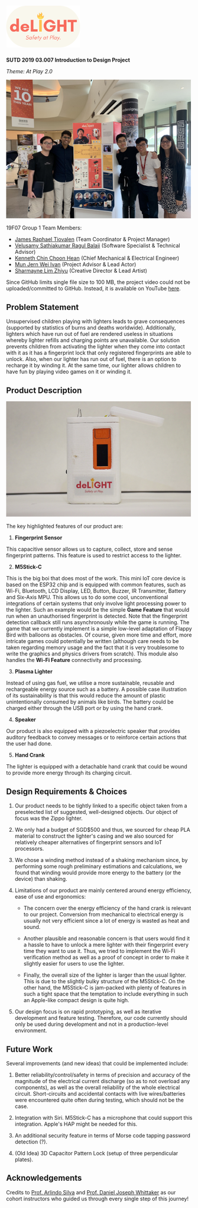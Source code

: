 # <img src="./assets/logo.png" width="200">
**SUTD 2019 03.007 Introduction to Design Project**

_Theme: At Play 2.0_

<img src="./assets/team.JPG" width="500">

19F07 Group 1 Team Members:
- [James Raphael Tiovalen](https://github.com/jamestiotio) (Team Coordinator & Project Manager)
- [Velusamy Sathiakumar Ragul Balaji](https://github.com/ragulbalaji) (Software Specialist & Technical Advisor)
- [Kenneth Chin Choon Hean](https://github.com/UrFriendKen) (Chief Mechanical & Electrical Engineer)
- [Mun Jern Wei Ivan](https://github.com/monkeychimpanzee) (Project Advisor & Lead Actor)
- [Sharmayne Lim Zhiyu](https://github.com/sl194) (Creative Director & Lead Artist)

Since GitHub limits single file size to 100 MB, the project video could not be uploaded/committed to GitHub. Instead, it is available on YouTube [here](https://youtu.be/HanKIdMyvy4).

## Problem Statement

Unsupervised children playing with lighters leads to grave consequences (supported by statistics of burns and deaths worldwide). Additionally, lighters which have run out of fuel are rendered useless in situations whereby lighter refills and charging points are unavailable. Our solution prevents children from activating the lighter when they come into contact with it as it has a fingerprint lock that only registered fingerprints are able to unlock. Also, when our lighter has run out of fuel, there is an option to recharge it by winding it. At the same time, our lighter allows children to have fun by playing video games on it or winding it.

## Product Description

<img src="./assets/product.png" width="500">

The key highlighted features of our product are:

1. **Fingerprint Sensor**

This capacitive sensor allows us to capture, collect, store and sense fingerprint patterns. This feature is used to restrict access to the lighter.

2. **M5Stick-C**

This is the big boi that does most of the work. This mini IoT core device is based on the ESP32 chip and is equipped with common features, such as Wi-Fi, Bluetooth, LCD Display, LED, Button, Buzzer, IR Transmitter, Battery and Six-Axis MPU. This allows us to do some cool, unconventional integrations of certain systems that only involve light processing power to the lighter. Such an example would be the simple **Game Feature** that would run when an unauthorised fingerprint is detected. Note that the fingerprint detection callback still runs asynchronously while the game is running. The game that we currently implement is a simple low-level adaptation of Flappy Bird with balloons as obstacles. Of course, given more time and effort, more intricate games could potentially be written (although care needs to be taken regarding memory usage and the fact that it is very troublesome to write the graphics and physics drivers from scratch). This module also handles the **Wi-Fi Feature** connectivity and processing.

3. **Plasma Lighter**

Instead of using gas fuel, we utilise a more sustainable, reusable and rechargeable energy source such as a battery. A possible case illustration of its sustainability is that this would reduce the amount of plastic unintentionally consumed by animals like birds. The battery could be charged either through the USB port or by using the hand crank.

4. **Speaker**

Our product is also equipped with a piezoelectric speaker that provides auditory feedback to convey messages or to reinforce certain actions that the user had done.

5. **Hand Crank**

The lighter is equipped with a detachable hand crank that could be wound to provide more energy through its charging circuit.

## Design Requirements & Choices

1. Our product needs to be tightly linked to a specific object taken from a preselected list of suggested, well-designed objects. Our object of focus was the Zippo lighter.

2. We only had a budget of SGD$500 and thus, we sourced for cheap PLA material to construct the lighter's casing and we also sourced for relatively cheaper alternatives of fingerprint sensors and IoT processors.

3. We chose a winding method instead of a shaking mechanism since, by performing some rough preliminary estimations and calculations, we found that winding would provide more energy to the battery (or the device) than shaking.

4. Limitations of our product are mainly centered around energy efficiency, ease of use and ergonomics:

    - The concern over the energy efficiency of the hand crank is relevant to our project. Conversion from mechanical to electrical energy is usually not very efficient since a lot of energy is wasted as heat and sound.

    - Another plausible and reasonable concern is that users would find it a hassle to have to unlock a mere lighter with their fingerprint every time they want to use it. Thus, we tried to implement the Wi-Fi verification method as well as a proof of concept in order to make it slightly easier for users to use the lighter.

    - Finally, the overall size of the lighter is larger than the usual lighter. This is due to the slightly bulky structure of the M5Stick-C. On the other hand, the M5Stick-C is jam-packed with plenty of features in such a tight space that the temptation to include everything in such an Apple-like compact design is quite high.
    
5. Our design focus is on rapid prototyping, as well as iterative development and feature testing. Therefore, our code currently should only be used during development and not in a production-level environment.

## Future Work

Several improvements (and new ideas) that could be implemented include:

1. Better reliability/control/safety in terms of precision and accuracy of the magnitude of the electrical current discharge (so as to not overload any components), as well as the overall reliability of the whole electrical circuit. Short-circuits and accidental contacts with live wires/batteries were encountered quite often during testing, which should not be the case.

2. Integration with Siri. M5Stick-C has a microphone that could support this integration. Apple's HAP might be needed for this.

3. An additional security feature in terms of Morse code tapping password detection (?).

4. (Old Idea) 3D Capacitor Pattern Lock (setup of three perpendicular plates).

## Acknowledgements

Credits to [Prof. Arlindo Silva](https://epd.sutd.edu.sg/people/faculty/arlindo-silva) and [Prof. Daniel Joseph Whittaker](https://asd.sutd.edu.sg/people/faculty/daniel-joseph-whittaker) as our cohort instructors who guided us through every single step of this journey!
